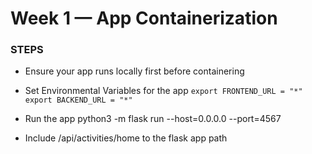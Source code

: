 # Week 1 — App Containerization

### STEPS
* Ensure your app runs locally first before containering
- Set Environmental Variables for the app
    `export FRONTEND_URL = "*"`
    `export BACKEND_URL = "*"`

- Run the app
    python3 -m flask run --host=0.0.0.0 --port=4567

- Include /api/activities/home to the flask app path